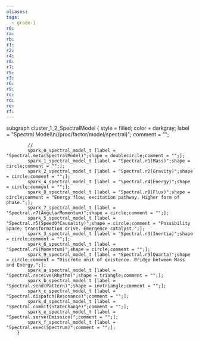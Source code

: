 ```yaml
---
aliases:
tags:
  - grade-1
r0:
ra:
rb:
r1:
r2:
r4:
r8:
r7:
r5:
r3:
r6:
r9:
rc:
rd:
re:
rf:
---
```


subgraph cluster_1_2_SpectralModel {
            style = filled;
            color = darkgray;
            label = "Spectral Model\n(/proc/factor/model/spectral)";
            comment = "";

            //
            spark_0_spectral_model_t [label = "Spectral.meta(SpectralModel)";shape = doublecircle;comment = "";];
            spark_1_spectral_model_t [label = "Spectral.r1(Mass)";shape = circle;comment = "";];
            spark_2_spectral_model_t [label = "Spectral.r2(Gravity)";shape = circle;comment = "";];
            spark_4_spectral_model_t [label = "Spectral.r4(Energy)";shape = circle;comment = "";];
            spark_8_spectral_model_t [label = "Spectral.r8(Flux)";shape = circle;comment = "Energy flow; excitation pathway. Higher form of phase.";];
            spark_7_spectral_model_t [label = "Spectral.r7(AngularMomentum)";shape = circle;comment = "";];
            spark_5_spectral_model_t [label = "Spectral.r5(SpeedOfCausality)";shape = circle;comment = "Possibility Space; transformation drive. Emergence catalyst.";];
            spark_3_spectral_model_t [label = "Spectral.r3(Inertia)";shape = circle;comment = "";];
            spark_6_spectral_model_t [label = "Spectral.r6(Momentum)";shape = circle;comment = "";];
            spark_9_spectral_model_t [label = "Spectral.r9(Quanta)";shape = circle;comment = "Discrete unit of existence. Bridge between Mass and Energy.";];
            spark_a_spectral_model_t [label = "Spectral.receive(Rhythm)";shape = triangle;comment = "";];
            spark_b_spectral_model_t [label = "Spectral.send(Pattern)";shape = invtriangle;comment = "";];
            spark_c_spectral_model_t [label = "Spectral.dispatch(Resonance)";comment = "";];
            spark_d_spectral_model_t [label = "Spectral.commit(StateChange)";comment = "";];
            spark_e_spectral_model_t [label = "Spectral.serve(Emission)";comment = "";];
            spark_f_spectral_model_t [label = "Spectral.exec(Spectrum)";comment = "";];
        }
